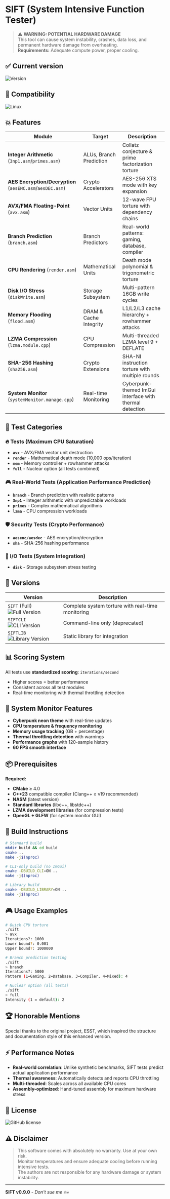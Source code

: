# SIFT (System Intensive Function Tester) 

> ⚠️ **WARNING: POTENTIAL HARDWARE DAMAGE**  
> This tool can cause system instability, crashes, data loss, and permanent hardware damage from overheating.  
> **Requirements:** Adequate compute power, proper cooling.

## ✅ Current version

![Version](https://img.shields.io/badge/Current%20Version-v0.9.0-blue)

## 🐧 Compatibility
![Linux](https://img.shields.io/badge/Compatibility-Linux-important)


## 💥 Features

| Module | Target | Description |
|--------|--------|-------------|
| **Integer Arithmetic** (`3np1.asm`/`primes.asm`) | ALUs, Branch Prediction | Collatz conjecture & prime factorization torture |
| **AES Encryption/Decryption** (`aesENC.asm`/`aesDEC.asm`)| Crypto Accelerators | AES-256 XTS mode with key expansion |
| **AVX/FMA Floating-Point** (`avx.asm`) | Vector Units | 12-wave FPU torture with dependency chains |
| **Branch Prediction** (`branch.asm`) | Branch Predictors | Real-world patterns: gaming, database, compiler |
| **CPU Rendering** (`render.asm`) | Mathematical Units | Death mode polynomial & trigonometric torture |
| **Disk I/O Stress** (`diskWrite.asm`) | Storage Subsystem | Multi-pattern 16GB write cycles |
| **Memory Flooding** (`flood.asm`) | DRAM & Cache Integrity | L1/L2/L3 cache hierarchy + rowhammer attacks |
| **LZMA Compression** (`lzma.module.cpp`) | CPU Compression | Multi-threaded LZMA level 9 + DEFLATE |
| **SHA-256 Hashing** (`sha256.asm`) | Crypto Extensions | SHA-NI instruction torture with multiple rounds |
| **System Monitor** (`systemMonitor.manage.cpp`) | Real-time Monitoring | Cyberpunk-themed ImGui interface with thermal detection |

## 🎯 Test Categories

### **🔥 Tests** (Maximum CPU Saturation)
- **`avx`** - AVX/FMA vector unit destruction
- **`render`** - Mathematical death mode (10,000 ops/iteration)
- **`mem`** - Memory controller + rowhammer attacks
- **`full`** - Nuclear option (all tests combined)

### **🎮 Real-World Tests** (Application Performance Prediction)
- **`branch`** - Branch prediction with realistic patterns
- **`3np1`** - Integer arithmetic with unpredictable workloads
- **`primes`** - Complex mathematical algorithms
- **`lzma`** - CPU compression workloads

### **🛡️ Security Tests** (Crypto Performance)
- **`aesenc/aesdec`** - AES encryption/decryption
- **`sha`** - SHA-256 hashing performance

### **💾 I/O Tests** (System Integration)
- **`disk`** - Storage subsystem stress testing

## 🚀 Versions

| Version | Description                                       |
|---------|---------------------------------------------------|
| `SIFT` (Full) ![Full Version](https://img.shields.io/badge/Version-Full-red) | Complete system torture with real-time monitoring |
| `SIFTCLI` ![CLI Version](https://img.shields.io/badge/Version-CLI-orange) | Command-line only (deprecated)                    |
| `SIFTLIB` ![Library Version](https://img.shields.io/badge/Version-Library-blue) | Static library for integration                    |

## 📊 Scoring System

All tests use **standardized scoring**: `iterations/second`
- Higher scores = better performance
- Consistent across all test modules
- Real-time monitoring with thermal throttling detection

## 🎨 System Monitor Features

- **Cyberpunk neon theme** with real-time updates
- **CPU temperature & frequency monitoring**
- **Memory usage tracking** (GB + percentage)
- **Thermal throttling detection** with warnings
- **Performance graphs** with 120-sample history
- **60 FPS smooth interface**

## 📦 Prerequisites

**Required:**
* **CMake** ≥ 4.0
* **C++23** compatible compiler (Clang++ ≥ v19 recommended)
* **NASM** (latest version)
* **Standard libraries** (libc++, libstdc++)
* **LZMA development libraries** (for compression tests)
* **OpenGL + GLFW** (for system monitor GUI)
## 🔧 Build Instructions

```bash
# Standard build
mkdir build && cd build
cmake ..
make -j$(nproc)

# CLI-only build (no ImGui)
cmake -DBUILD_CLI=ON ..
make -j$(nproc)

# Library build
cmake -DBUILD_LIBRARY=ON ..
make -j$(nproc)
```

## 🎮 Usage Examples

```bash
# Quick CPU torture
./sift
> avx
Iterations?: 1000
Lower bound?: 0.001
Upper bound?: 1000000

# Branch prediction testing
./sift  
> branch
Iterations?: 5000
Pattern (1=Gaming, 2=Database, 3=Compiler, 4=Mixed): 4

# Nuclear option (all tests)
./sift
> full
Intensity (1 = default): 2
```

## 🏆 Honorable Mentions

Special thanks to the original project, ESST, which inspired the structure and documentation style of this enhanced version.

## ⚡ Performance Notes

- **Real-world correlation**: Unlike synthetic benchmarks, SIFT tests predict actual application performance
- **Thermal awareness**: Automatically detects and reports CPU throttling
- **Multi-threaded**: Scales across all available CPU cores
- **Assembly-optimized**: Hand-tuned assembly for maximum hardware stress

## 📜 License

![GitHub license](https://img.shields.io/badge/license-MIT-green)

## ⚠️ Disclaimer

> This software comes with absolutely no warranty. Use at your own risk.  
> Monitor temperatures and ensure adequate cooling before running intensive tests.  
> The authors are not responsible for any hardware damage or system instability.

---

**SIFT v0.9.0** - *Don't sue me* 🔥💀